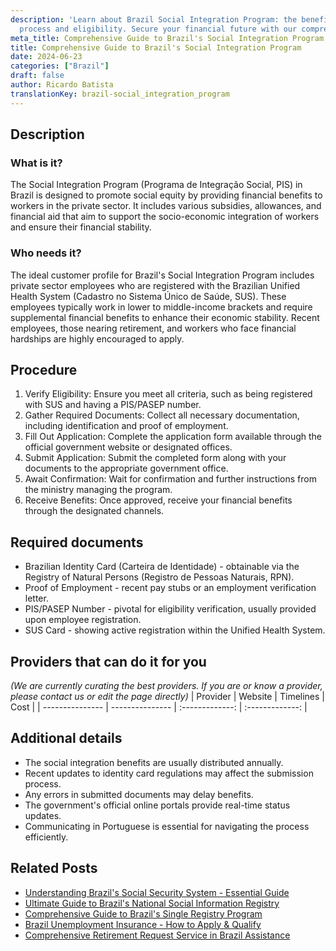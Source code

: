 ```yaml
---
description: 'Learn about Brazil Social Integration Program: the benefits, application
  process and eligibility. Secure your financial future with our comprehensive guide.'
meta_title: Comprehensive Guide to Brazil's Social Integration Program
title: Comprehensive Guide to Brazil's Social Integration Program
date: 2024-06-23
categories: ["Brazil"]
draft: false
author: Ricardo Batista
translationKey: brazil-social_integration_program
---
```



## Description
### What is it?
The Social Integration Program (Programa de Integração Social, PIS) in Brazil is designed to promote social equity by providing financial benefits to workers in the private sector. It includes various subsidies, allowances, and financial aid that aim to support the socio-economic integration of workers and ensure their financial stability.

### Who needs it?
The ideal customer profile for Brazil's Social Integration Program includes private sector employees who are registered with the Brazilian Unified Health System (Cadastro no Sistema Único de Saúde, SUS). These employees typically work in lower to middle-income brackets and require supplemental financial benefits to enhance their economic stability. Recent employees, those nearing retirement, and workers who face financial hardships are highly encouraged to apply.

## Procedure

1. Verify Eligibility: Ensure you meet all criteria, such as being registered with SUS and having a PIS/PASEP number.
2. Gather Required Documents: Collect all necessary documentation, including identification and proof of employment.
3. Fill Out Application: Complete the application form available through the official government website or designated offices.
4. Submit Application: Submit the completed form along with your documents to the appropriate government office.
5. Await Confirmation: Wait for confirmation and further instructions from the ministry managing the program.
6. Receive Benefits: Once approved, receive your financial benefits through the designated channels.


## Required documents

- Brazilian Identity Card (Carteira de Identidade) - obtainable via the Registry of Natural Persons (Registro de Pessoas Naturais, RPN).
- Proof of Employment - recent pay stubs or an employment verification letter.
- PIS/PASEP Number - pivotal for eligibility verification, usually provided upon employee registration.
- SUS Card - showing active registration within the Unified Health System.


## Providers that can do it for you
_(We are currently curating the best providers. If you are or know a provider, please contact us or edit the page directly)_
| Provider        |     Website     |     Timelines    |       Cost      |
| --------------- | --------------- |  :-------------: | :-------------: |

## Additional details

- The social integration benefits are usually distributed annually.
- Recent updates to identity card regulations may affect the submission process.
- Any errors in submitted documents may delay benefits.
- The government's official online portals provide real-time status updates.
- Communicating in Portuguese is essential for navigating the process efficiently.

## Related Posts

- [Understanding Brazil's Social Security System - Essential Guide](https://tramitit.com/guides/brazil/social_security/)
- [Ultimate Guide to Brazil's National Social Information Registry](https://tramitit.com/guides/brazil/national_social_information_registry/)
- [Comprehensive Guide to Brazil's Single Registry Program](https://tramitit.com/guides/brazil/single_registry_for_social_programs/)
- [Brazil Unemployment Insurance - How to Apply & Qualify](https://tramitit.com/guides/brazil/unemployment_insurance/)
- [Comprehensive Retirement Request Service in Brazil Assistance](https://tramitit.com/guides/brazil/retirement_request/)